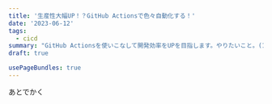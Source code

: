 ```yaml
---
title: '生産性大幅UP！？GitHub Actionsで色々自動化する！'
date: '2023-06-12'
tags:
  - cicd
summary: "GitHub Actionsを使いこなして開発効率をUPを目指します。やりたいこと。(1) PUSH時にテストとカバレッジ測定を実行し結果をREADMEのバッジに表示する。(2) PUSH時にパッケージをビルドしGitHub Packagesに登録する。(3) Issue作成時に自動的にブランチを作る。"
draft: true

usePageBundles: true
---
```


あとでかく
